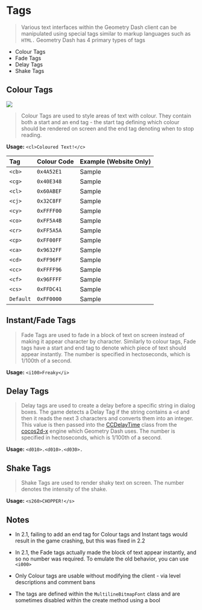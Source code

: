 # Tags

> Various text interfaces within the Geometry Dash client can be manipulated using special tags similar to markup languages such as `HTML.` Geometry Dash has 4 primary types of tags

- Colour Tags
- Fade Tags
- Delay Tags
- Shake Tags

## Colour Tags

<link rel="stylesheet" href="stylesheets/imageStyles.css">
<img src="https://raw.githubusercontent.com/Wyliemaster/gddocs/master/assets/screenshots/colour_tags.png" class="alertlayer">

> Colour Tags are used to style areas of text with colour. They contain both a start and an end tag - the start tag defining which colour should be rendered on screen and the end tag denoting when to stop reading. 

**Usage:** `<cl>Coloured Text!</c>`

<link rel="stylesheet" href="stylesheets/colour_tags.css">

| Tag       | Colour Code | Example (Website Only)                                 |
| :-------- | :---------- | :----------------------------------------------------- |
| `<cb>`    | `0x4A52E1`  | <cb>Sample</cb>                                        |
| `<cg>`    | `0x40E348`  | <cg>Sample</cg>                                        |
| `<cl>`    | `0x60ABEF`  | <cl>Sample</cg>                                        |
| `<cj>`    | `0x32C8FF`  | <cj>Sample</cj>                                        |
| `<cy>`    | `0xFFFF00`  | <cy>Sample</cy>                                        |
| `<co>`    | `0xFF5A4B`  | <co>Sample</co>                                        |
| `<cr>`    | `0xFF5A5A`  | <cr>Sample</cr>                                        |
| `<cp>`    | `0xFF00FF`  | <cp>Sample</cp>                                        |
| `<ca>`    | `0x9632FF`  | <ca>Sample</ca>                                        |
| `<cd>`    | `0xFF96FF`  | <cd>Sample</cd>                                        |
| `<cc>`    | `0xFFFF96`  | <cc>Sample</cc>                                        |
| `<cf>`    | `0x96FFFF`  | <cf>Sample</cf>                                        |
| `<cs>`    | `0xFFDC41`  | <cs>Sample</cs>                                        |
| `Default` | `0xFF0000`  | <ccDefault>Sample</ccDefault> <!-- Ha Ha funny joke--> |

## Instant/Fade Tags

> Fade Tags are used to fade in a block of text on screen instead of making it appear character by character. Similarly to colour tags, Fade tags have a start and end tag to denote which piece of text should appear instantly. The number is specified in hectoseconds, which is 1/100th of a second.

**Usage:** `<i100>Freaky</i>`

## Delay Tags

> Delay tags are used to create a delay before a specific string in dialog boxes. The game detects a Delay Tag if the string contains a `<d` and then it reads the next 3 characters and converts them into an integer. This value is then passed into the [CCDelayTime](https://docs.cocos2d-x.org/api-ref/cplusplus/V2.2/d6/dde/classcocos2d_1_1_c_c_delay_time.html) class from the [cocos2d-x](/) engine which Geometry Dash uses. The number is specified in hectoseconds, which is 1/100th of a second.

**Usage:** `<d010>.<d010>.<d030>.`

## Shake Tags

> Shake Tags are used to render shaky text on screen. The number denotes the intensity of the shake.

**Usage:** `<s260>CHOPPER!</s>`


## Notes

- In 2.1, failing to add an end tag for Colour tags and Instant tags would result in the game crashing, but this was fixed in 2.2

- In 2.1, the Fade tags actually made the block of text appear instantly, and so no number was required. To emulate the old behavior, you can use `<i000>`

- Only Colour tags are usable without modifying the client - via level descriptions and comment bans

- The tags are defined within the `MultilineBitmapFont` class and are sometimes disabled within the create method using a bool
